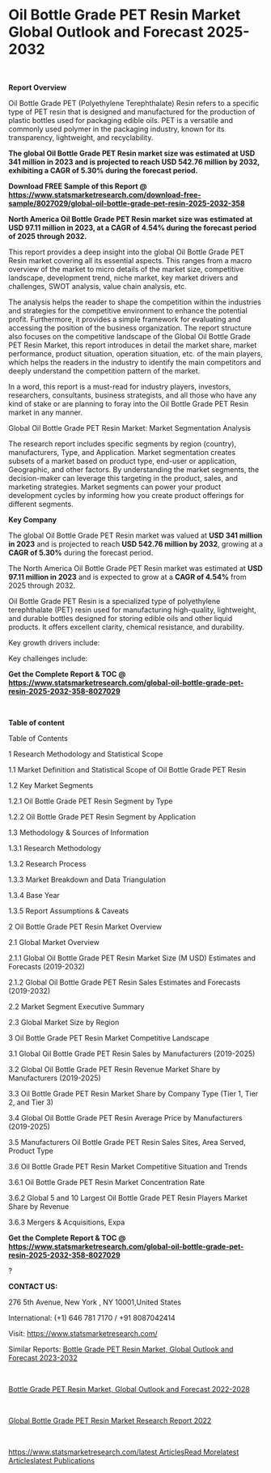 <h1>Oil Bottle Grade PET Resin Market Global Outlook and Forecast 2025-2032</h1><br/><p><strong>Report Overview</strong></p>
 
 
 
 <p>Oil Bottle Grade PET (Polyethylene Terephthalate) Resin refers to a specific type of PET resin that is designed and manufactured for the production of plastic bottles used for packaging edible oils. PET is a versatile and commonly used polymer in the packaging industry, known for its transparency, lightweight, and recyclability.</p>
 
 
 
 <p><strong>The global Oil Bottle Grade PET Resin market size was estimated at USD 341 million in 2023 and is projected to reach USD 542.76 million by 2032, exhibiting a <strong>CAGR</strong> of 5.30% during the forecast period.</strong></p>
 
 
 
 <p><strong>Download FREE Sample of this Report @ <a href="https://www.statsmarketresearch.com/download-free-sample/8027029/global-oil-bottle-grade-pet-resin-2025-2032-358">https://www.statsmarketresearch.com/download-free-sample/8027029/global-oil-bottle-grade-pet-resin-2025-2032-358</a></strong></p>
 
 
 
 <p><strong>North America Oil Bottle Grade PET Resin market size was estimated at USD 97.11 million in 2023, at a <strong>CAGR</strong> of 4.54% during the forecast period of 2025 through 2032.</strong></p>
 
 
 
 <p>This report provides a deep insight into the global Oil Bottle Grade PET Resin market covering all its essential aspects. This ranges from a macro overview of the market to micro details of the market size, competitive landscape, development trend, niche market, key market drivers and challenges, SWOT analysis, value chain analysis, etc.</p>
 
 
 
 <p>The analysis helps the reader to shape the competition within the industries and strategies for the competitive environment to enhance the potential profit. Furthermore, it provides a simple framework for evaluating and accessing the position of the business organization. The report structure also focuses on the competitive landscape of the Global Oil Bottle Grade PET Resin Market, this report introduces in detail the market share, market performance, product situation, operation situation, etc. of the main players, which helps the readers in the industry to identify the main competitors and deeply understand the competition pattern of the market.</p>
 
 
 
 <p>In a word, this report is a must-read for industry players, investors, researchers, consultants, business strategists, and all those who have any kind of stake or are planning to foray into the Oil Bottle Grade PET Resin market in any manner.</p>
 
 
 
 <p>Global Oil Bottle Grade PET Resin Market: Market Segmentation Analysis</p>
 
 
 
 <p>The research report includes specific segments by region (country), manufacturers, Type, and Application. Market segmentation creates subsets of a market based on product type, end-user or application, Geographic, and other factors. By understanding the market segments, the decision-maker can leverage this targeting in the product, sales, and marketing strategies. Market segments can power your product development cycles by informing how you create product offerings for different segments.</p>
 
 
 
 <p><strong>Key Company</strong></p>
 
 
 
 <p>The global Oil Bottle Grade PET Resin market was valued at <strong>USD 341 million in 2023</strong> and is projected to reach <strong>USD 542.76 million by 2032</strong>, growing at a <strong><strong>CAGR</strong> of 5.30%</strong> during the forecast period.</p>
 
 
 
 <p>The North America Oil Bottle Grade PET Resin market was estimated at <strong>USD 97.11 million in 2023</strong> and is expected to grow at a <strong><strong>CAGR</strong> of 4.54%</strong> from 2025 through 2032.</p>
 
 
 
 <p>Oil Bottle Grade PET Resin is a specialized type of polyethylene terephthalate (PET) resin used for manufacturing high-quality, lightweight, and durable bottles designed for storing edible oils and other liquid products. It offers excellent clarity, chemical resistance, and durability.</p>
 
 
 
 <p>Key growth drivers include:</p>
 
 
 
 <p>Key challenges include:</p>
 
 
 
 <div><b>Get the Complete Report & TOC @ <a href="https://www.statsmarketresearch.com/global-oil-bottle-grade-pet-resin-2025-2032-358-8027029">https://www.statsmarketresearch.com/global-oil-bottle-grade-pet-resin-2025-2032-358-8027029</a></b></div>
 
 
 
 <p><br />
 
 <b>Table of content</b></p>
 
 
 
 <p>Table of Contents<br />
 
 1 Research Methodology and Statistical Scope<br />
 
 1.1 Market Definition and Statistical Scope of Oil Bottle Grade PET Resin<br />
 
 1.2 Key Market Segments<br />
 
 1.2.1 Oil Bottle Grade PET Resin Segment by Type<br />
 
 1.2.2 Oil Bottle Grade PET Resin Segment by Application<br />
 
 1.3 Methodology & Sources of Information<br />
 
 1.3.1 Research Methodology<br />
 
 1.3.2 Research Process<br />
 
 1.3.3 Market Breakdown and Data Triangulation<br />
 
 1.3.4 Base Year<br />
 
 1.3.5 Report Assumptions & Caveats<br />
 
 2 Oil Bottle Grade PET Resin Market Overview<br />
 
 2.1 Global Market Overview<br />
 
 2.1.1 Global Oil Bottle Grade PET Resin Market Size (M USD) Estimates and Forecasts (2019-2032)<br />
 
 2.1.2 Global Oil Bottle Grade PET Resin Sales Estimates and Forecasts (2019-2032)<br />
 
 2.2 Market Segment Executive Summary<br />
 
 2.3 Global Market Size by Region<br />
 
 3 Oil Bottle Grade PET Resin Market Competitive Landscape<br />
 
 3.1 Global Oil Bottle Grade PET Resin Sales by Manufacturers (2019-2025)<br />
 
 3.2 Global Oil Bottle Grade PET Resin Revenue Market Share by Manufacturers (2019-2025)<br />
 
 3.3 Oil Bottle Grade PET Resin Market Share by Company Type (Tier 1, Tier 2, and Tier 3)<br />
 
 3.4 Global Oil Bottle Grade PET Resin Average Price by Manufacturers (2019-2025)<br />
 
 3.5 Manufacturers Oil Bottle Grade PET Resin Sales Sites, Area Served, Product Type<br />
 
 3.6 Oil Bottle Grade PET Resin Market Competitive Situation and Trends<br />
 
 3.6.1 Oil Bottle Grade PET Resin Market Concentration Rate<br />
 
 3.6.2 Global 5 and 10 Largest Oil Bottle Grade PET Resin Players Market Share by Revenue<br />
 
 3.6.3 Mergers & Acquisitions, Expa</p>
 
 
 
 <div><b>Get the Complete Report & TOC @ <a href="https://www.statsmarketresearch.com/global-oil-bottle-grade-pet-resin-2025-2032-358-8027029">https://www.statsmarketresearch.com/global-oil-bottle-grade-pet-resin-2025-2032-358-8027029</a></b></div>
 
 
 
 <p>? </p>
 
 
 
 <p><b>CONTACT US:</b><br />
 
 276 5th Avenue, New York , NY 10001,United States<br />
 
 International: (+1) 646 781 7170 / +91 8087042414<br />
 
 Visit: <a href="https://www.statsmarketresearch.com/">https://www.statsmarketresearch.com/</a><br />
 
 Similar Reports: <a href="https://www.statsmarketresearch.com/global-oil-bottle-grade-pet-resin-2025-2032-358-8027029">Bottle Grade PET Resin Market, Global Outlook and Forecast 2023-2032</a><br />
 
 <br />
 
 <a href="https://www.statsmarketresearch.com/global-oil-bottle-grade-pet-resin-2025-2032-358-8027029">Bottle Grade PET Resin Market, Global Outlook and Forecast 2022-2028</a><br />
 
 <br />
 
 <a href="https://www.statsmarketresearch.com/global-oil-bottle-grade-pet-resin-2025-2032-358-8027029">Global Bottle Grade PET Resin Market Research Report 2022</a><br />
 
 <br />
 
 <a href="https://gyeongbokgung.com">https://www.statsmarketresearch.com/</a><a href="https://hallyeomaritime.com">latest Articles</a><a href="https://jingwansa.com">Read More</a><a href="https://nguoiviet.jp/">latest Articles</a><a href="https://www.intelmarketresearch.com/">latest Publications</a></p>